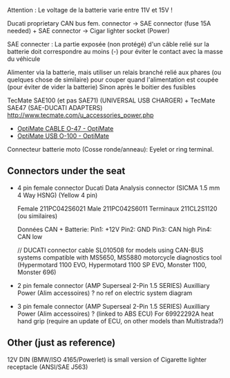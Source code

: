 Attention : Le voltage de la batterie varie entre 11V et 15V !

Ducati proprietary CAN bus fem. connector → SAE connector (fuse 15A needed) + SAE connector → Cigar lighter socket (Power)

SAE connecter : La partie exposée (non protégé) d'un câble relié sur la batterie doit correspondre au moins (-) pour éviter le contact avec la masse du véhicule

Alimenter via la batterie, mais utiliser un relais branché relié aux phares (ou quelques chose de similaire) pour couper quand l'alimentation est coupée (pour éviter de vider la batterie)
Sinon après le boitier des fusibles


TecMate SAE100 (et pas SAE71) (UNIVERSAL USB CHARGER) + TecMate SAE47 (SAE-DUCATI ADAPTERS)
http://www.tecmate.com/u_accessories_power.php
- [OptiMate CABLE O-47 - OptiMate](https://optimate1.com/product/cbleo-47/?wcmlc=EUR)
- [OptiMate USB O-100 - OptiMate](https://optimate1.com/product/usbo-100/?wcmlc=EUR)

Connecteur batterie moto (Cosse ronde/anneau): Eyelet or ring terminal.

## Connectors under the seat

- 4 pin female connector
	Ducati Data Analysis connector (SICMA 1.5 mm 4 Way HSNG) (Yellow 4 pin)
	
	Female 211PC042S6021
	Male 211PC042S6011
	Terminaux 211CL2S1120 (ou similaires)
	
	Données CAN + Batterie:
	Pin1: +12V
	Pin2: GND
	Pin3: CAN high
	Pin4: CAN low
	
	// DUCATI connector cable SL010508 for models using CAN-BUS systems compatible with MS5650, MS5880 motorcycle diagnostics tool (Hypermotard 1100 EVO, Hypermotard 1100 SP EVO, Monster 1100, Monster 696)
- 2 pin female connector (AMP Superseal 2-Pin 1.5 SERIES)
	Auxilliary Power (Alim accessoires) ? no ref on electric system diagram
- 3 pin female connector (AMP Superseal 2-Pin 1.5 SERIES)
	Auxilliary Power (Alim accessoires) ? (linked to ABS ECU) For 69922292A heat hand grip  (require an update of ECU, on other models than Multistrada?)

## Other (just as reference)

12V DIN (BMW/ISO 4165/Powerlet) is small version of Cigarette lighter receptacle (ANSI/SAE J563)